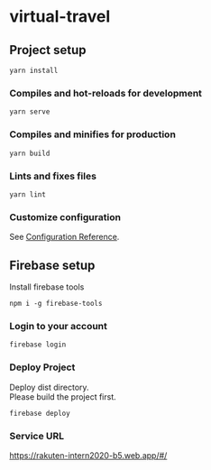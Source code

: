 # virtual-travel

## Project setup
```
yarn install
```

### Compiles and hot-reloads for development
```
yarn serve
```

### Compiles and minifies for production
```
yarn build
```

### Lints and fixes files
```
yarn lint
```

### Customize configuration
See [Configuration Reference](https://cli.vuejs.org/config/).

## Firebase setup  
Install firebase tools
```
npm i -g firebase-tools
```

### Login to your account  
```
firebase login
```

### Deploy Project  
Deploy dist directory.  
Please build the project first.

```
firebase deploy
```

### Service URL
https://rakuten-intern2020-b5.web.app/#/


